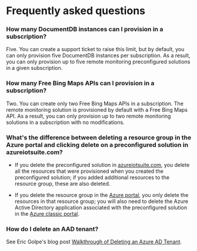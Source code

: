 <properties
  pageTitle="Azure IoT Suite FAQ | Microsoft Azure"
  description="FAQ for IoT Suite."
  services=""
  documentationCenter=""
  authors="aguilaaj"
  manager="timlt"
  editor=""/>

<tags
  ms.service="na"
  ms.devlang="na"
  ms.topic="hero-article"
  ms.tgt_pltfrm="na"
  ms.workload="na"
  ms.date="11/17/2015"
  ms.author="araguila"/>
   
# Frequently asked questions

### How many DocumentDB instances can I provision in a subscription?

Five. You can create a support ticket to raise this limit, but by default, you can only provision five DocumentDB instances per subscription. As a result, you can only provision up to five remote monitoring preconfigured solutions in a given subscription.

### How many Free Bing Maps APIs can I provision in a subscription?

Two. You can create only two Free Bing Maps APIs in a subscription. The remote monitoring solution is provisioned by default with a Free Bing Maps API. As a result, you can only provision up to two remote monitoring solutions in a subscription with no modifications.

### What's the difference between deleting a resource group in the Azure portal and clicking delete on a preconfigured solution in azureiotsuite.com?

- If you delete the preconfigured solution in [azureiotsuite.com][lnk-azureiotsuite], you delete all the resources that were provisioned when you created the preconfigured solution; if you added additional resources to the resource group, these are also deleted. 

- If you delete the resource group in the [Azure portal][lnk-azure-portal], you only delete the resources in that resource group; you will also need to delete the Azure Active Directory application associated with the preconfigured solution in the [Azure classic portal][lnk-classic-portal].

### How do I delete an AAD tenant?

See Eric Golpe's blog post [Walkthrough of Deleting an Azure AD Tenant][lnk-delete-aad-tennant].


[lnk-azure-portal]: https://portal.azure.com
[lnk-azureiotsuite]: https://www.azureiotsuite.com/
[lnk-classic-portal]: https://manage.windowsazure.com
[lnk-delete-aad-tennant]: http://blogs.msdn.com/b/ericgolpe/archive/2015/04/30/walkthrough-of-deleting-an-azure-ad-tenant.aspx